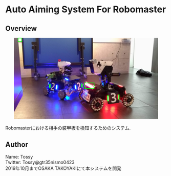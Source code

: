 # Auto Aiming System For Robomaster

## Overview

<div align="center">
<img src="./img_readme/img_dst.png" width=450px>
</div>

Robomasterにおける相手の装甲板を検知するためのシステム.

## Author

Name: Tossy<br>
Twitter: Tossy@gtr35nismo0423<br>
2019年10月までOSAKA TAKOYAKIにて本システムを開発


